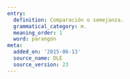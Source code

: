 ```yaml
---
entry:
  definition: Comparación o semejanza.
  grammatical_category: m.
  meaning_order: 1
  word: parangón
meta:
  added_on: '2015-06-13'
  source_name: DLE
  source_version: 23
---
```

